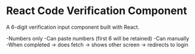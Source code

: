 # React Code Verification Component

A 6-digit verification input component built with React.

-Numbers only
-Can paste numbers (first 6 will be retained)
-Can manually 
-When completed -> does fetch -> shows other screen -> redirects to login 

